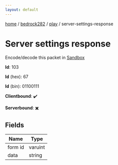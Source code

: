 ```yaml
---
layout: default
---
```


[home](/)  /  [bedrock282](/protocol/bedrock282)  /  [play](/protocol/bedrock282/play)  /  server-settings-response

# Server settings response

Encode/decode this packet in [Sandbox](../../../sandbox/bedrock282#Play.ServerSettingsResponse)

**Id**: 103

**Id** (hex): 67

**Id** (bin): 01100111

**Clientbound**: ✔️

**Serverbound**: ✖️

## Fields

Name | Type
---|---
form id | varuint
data | string
